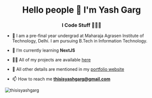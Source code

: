<h1 align="center">Hello people 👋 I'm Yash Garg</h1>
<h3 align="center">I Code Stuff 👨🏻‍💻</h3>


- 📄 I am a pre-final year undergrad at Maharaja Agrasen Institute of Technology, Delhi. I am pursuing B.Tech in Information Technology.

- 🌱 I’m currently learning **NextJS**

- 👨‍💻 All of my projects are available [here](https://github.com/thisisyashgarg?tab=repositories)

- 📄 All other details are mentioned in my [portfolio website](https://thisisyashgarg.netlify.app/)

- 📫 How to reach me **thisisyashgarg@gmail.com**

<p><img align="center" src="https://github-readme-streak-stats.herokuapp.com/?user=thisisyashgarg&" alt="thisisyashgarg" /></p>
